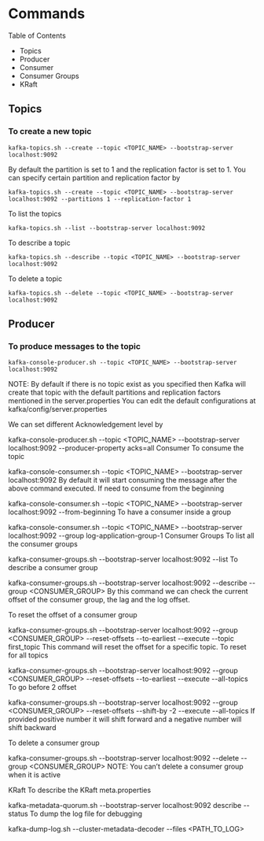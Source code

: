 # Commands

Table of Contents
- Topics
- Producer
- Consumer
- Consumer Groups
- KRaft

## Topics
### To create a new topic
```
kafka-topics.sh --create --topic <TOPIC_NAME> --bootstrap-server localhost:9092
```
By default the partition is set to 1 and the replication factor is set to 1. You can specify certain partition and replication factor by
```
kafka-topics.sh --create --topic <TOPIC_NAME> --bootstrap-server localhost:9092 --partitions 1 --replication-factor 1
```
To list the topics
```
kafka-topics.sh --list --bootstrap-server localhost:9092
```
To describe a topic
```
kafka-topics.sh --describe --topic <TOPIC_NAME> --bootstrap-server localhost:9092
```
To delete a topic
```
kafka-topics.sh --delete --topic <TOPIC_NAME> --bootstrap-server localhost:9092
```

## Producer
### To produce messages to the topic
```
kafka-console-producer.sh --topic <TOPIC_NAME> --bootstrap-server localhost:9092
```
NOTE: By default if there is no topic exist as you specified then Kafka will create that topic with the default partitions and replication factors mentioned in the server.properties You can edit the default configurations at kafka/config/server.properties

We can set different Acknowledgement level by

kafka-console-producer.sh --topic <TOPIC_NAME> --bootstrap-server localhost:9092 --producer-property acks=all
Consumer
To consume the topic

kafka-console-consumer.sh --topic <TOPIC_NAME> --bootstrap-server localhost:9092
By default it will start consuming the message after the above command executed. If need to consume from the beginning

kafka-console-consumer.sh --topic <TOPIC_NAME> --bootstrap-server localhost:9092 --from-beginning
To have a consumer inside a group

kafka-console-consumer.sh --topic <TOPIC_NAME> --bootstrap-server localhost:9092 --group log-application-group-1
Consumer Groups
To list all the consumer groups

kafka-consumer-groups.sh --bootstrap-server localhost:9092 --list
To describe a consumer group

kafka-consumer-groups.sh --bootstrap-server localhost:9092 --describe --group <CONSUMER_GROUP>
By this command we can check the current offset of the consumer group, the lag and the log offset.

To reset the offset of a consumer group

kafka-consumer-groups.sh --bootstrap-server localhost:9092 --group <CONSUMER_GROUP> --reset-offsets --to-earliest --execute --topic first_topic
This command will reset the offset for a specific topic. To reset for all topics

kafka-consumer-groups.sh --bootstrap-server localhost:9092 --group <CONSUMER_GROUP> --reset-offsets --to-earliest --execute --all-topics
To go before 2 offset

kafka-consumer-groups.sh --bootstrap-server localhost:9092 --group <CONSUMER_GROUP> --reset-offsets --shift-by -2 --execute --all-topics
If provided positive number it will shift forward and a negative number will shift backward

To delete a consumer group

kafka-consumer-groups.sh --bootstrap-server localhost:9092 --delete --group <CONSUMER_GROUP>
NOTE: You can’t delete a consumer group when it is active

KRaft
To describe the KRaft meta.properties

kafka-metadata-quorum.sh --bootstrap-server localhost:9092 describe --status
To dump the log file for debugging

kafka-dump-log.sh --cluster-metadata-decoder --files <PATH_TO_LOG>
